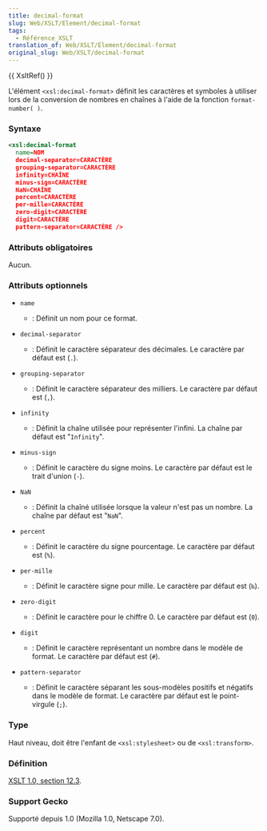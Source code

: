 ```yaml
---
title: decimal-format
slug: Web/XSLT/Element/decimal-format
tags:
  - Référence_XSLT
translation_of: Web/XSLT/Element/decimal-format
original_slug: Web/XSLT/decimal-format
---
```

{{ XsltRef() }}

L'élément `<xsl:decimal-format>` définit les caractères et symboles à utiliser lors de la conversion de nombres en chaînes à l'aide de la fonction `format-number( )`.

### Syntaxe

```xml
<xsl:decimal-format
  name=NOM
  decimal-separator=CARACTÈRE
  grouping-separator=CARACTÈRE
  infinity=CHAÎNE
  minus-sign=CARACTÈRE
  NaN=CHAÎNE
  percent=CARACTÈRE
  per-mille=CARACTÈRE
  zero-digit=CARACTÈRE
  digit=CARACTÈRE
  pattern-separator=CARACTÈRE />
```

### Attributs obligatoires

Aucun.

### Attributs optionnels

- `name`
  - : Définit un nom pour ce format.

- `decimal-separator`
  - : Définit le caractère séparateur des décimales. Le caractère par défaut est (`.`).

- `grouping-separator`
  - : Définit le caractère séparateur des milliers. Le caractère par défaut est (`,`).

- `infinity`
  - : Définit la chaîne utilisée pour représenter l'infini. La chaîne par défaut est "`Infinity`".

- `minus-sign`
  - : Définit le caractère du signe moins. Le caractère par défaut est le trait d'union (`-`).

- `NaN`
  - : Définit la chaîné utilisée lorsque la valeur n'est pas un nombre. La chaîne par défaut est "`NaN`".

- `percent`
  - : Définit le caractère du signe pourcentage. Le caractère par défaut est (`%`).

- `per-mille`
  - : Définit le caractère signe pour mille. Le caractère par défaut est (`‰`).

- `zero-digit`
  - : Définit le caractère pour le chiffre 0. Le caractère par défaut est (`0`).

- `digit`
  - : Définit le caractère représentant un nombre dans le modèle de format. Le caractère par défaut est (`#`).

- `pattern-separator`
  - : Définit le caractère séparant les sous-modèles positifs et négatifs dans le modèle de format. Le caractère par défaut est le point-virgule (`;`).

### Type

Haut niveau, doit être l'enfant de `<xsl:stylesheet>` ou de `<xsl:transform>`.

### Définition

[XSLT 1.0, section 12.3](http://www.w3.org/TR/xslt#format-number).

### Support Gecko

Supporté depuis 1.0 (Mozilla 1.0, Netscape 7.0).
